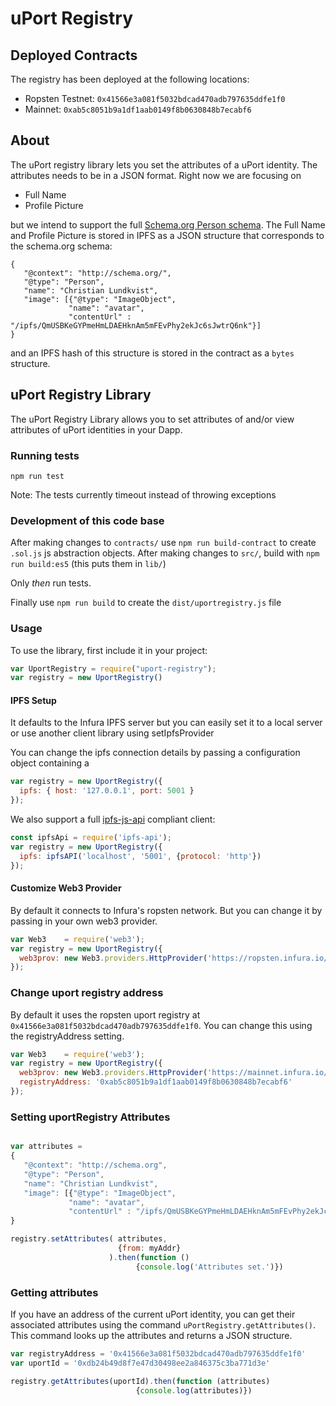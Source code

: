 # uPort Registry

## Deployed Contracts

The registry has been deployed at the following locations:

- Ropsten Testnet: `0x41566e3a081f5032bdcad470adb797635ddfe1f0`
- Mainnet: `0xab5c8051b9a1df1aab0149f8b0630848b7ecabf6`

## About

The uPort registry library lets you set the attributes of a uPort identity. The attributes needs to be in a JSON format. Right now we are focusing on

* Full Name
* Profile Picture

but we intend to support the full [Schema.org Person schema](http://schema.org/Person). The Full Name and Profile Picture is stored in IPFS as a JSON structure that corresponds to the schema.org schema:

```
{
   "@context": "http://schema.org/",
   "@type": "Person",
   "name": "Christian Lundkvist",
   "image": [{"@type": "ImageObject",
             "name": "avatar",
             "contentUrl" : "/ipfs/QmUSBKeGYPmeHmLDAEHknAm5mFEvPhy2ekJc6sJwtrQ6nk"}]
}
```

and an IPFS hash of this structure is stored in the contract as a `bytes` structure.

## uPort Registry Library

The uPort Registry Library allows you to set attributes of and/or view attributes of uPort identities in your Dapp. 

### Running tests

```
npm run test
```
Note: The tests currently timeout instead of throwing exceptions

### Development of this code base

After making changes to `contracts/` use `npm run build-contract` to create `.sol.js` js abstraction objects. After making changes to `src/`, build with `npm run build:es5` (this puts them in `lib/`)

Only *then* run tests.

Finally use `npm run build` to create the `dist/uportregistry.js` file

### Usage

To use the library, first include it in your project:

```javascript
var UportRegistry = require("uport-registry");
var registry = new UportRegistry()
```

#### IPFS Setup

It defaults to the Infura IPFS server but you can easily set it to a local server or use another client library using setIpfsProvider

You can change the ipfs connection details by passing a configuration object containing a 

```javascript
var registry = new UportRegistry({
  ipfs: { host: '127.0.0.1', port: 5001 }
});
```

We also support a full [ipfs-js-api](https://github.com/ipfs/js-ipfs-api) compliant client:

```javascript
const ipfsApi = require('ipfs-api');
var registry = new UportRegistry({
  ipfs: ipfsAPI('localhost', '5001', {protocol: 'http'})
});
```

#### Customize Web3 Provider

By default it connects to Infura's ropsten network. But you can change it by passing in your own web3 provider.

```javascript
var Web3    = require('web3');
var registry = new UportRegistry({
  web3prov: new Web3.providers.HttpProvider('https://ropsten.infura.io/uport-registry')
});
```

### Change uport registry address

By default it uses the ropsten uport registry at `0x41566e3a081f5032bdcad470adb797635ddfe1f0`. You can change this using the registryAddress setting.

```javascript
var Web3    = require('web3');
var registry = new UportRegistry({
  web3prov: new Web3.providers.HttpProvider('https://mainnet.infura.io/uport-registry'),
  registryAddress: '0xab5c8051b9a1df1aab0149f8b0630848b7ecabf6'
});
```

### Setting uportRegistry Attributes

```javascript

var attributes =
{
   "@context": "http://schema.org",
   "@type": "Person",
   "name": "Christian Lundkvist",
   "image": [{"@type": "ImageObject",
             "name": "avatar",
             "contentUrl" : "/ipfs/QmUSBKeGYPmeHmLDAEHknAm5mFEvPhy2ekJc6sJwtrQ6nk"}]
}

registry.setAttributes( attributes,
                        {from: myAddr}
                      ).then(function ()
                            {console.log('Attributes set.')})
```

### Getting attributes

If you have an address of the current uPort identity, you can get their associated attributes using the command `uPortRegistry.getAttributes()`. This command looks up the attributes and returns a JSON structure.

```javascript
var registryAddress = '0x41566e3a081f5032bdcad470adb797635ddfe1f0'
var uportId = '0xdb24b49d8f7e47d30498ee2a846375c3ba771d3e'

registry.getAttributes(uportId).then(function (attributes)
                            {console.log(attributes)})
```
